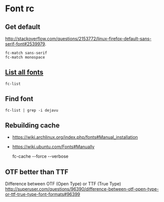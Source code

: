 # Font rc

## Get default

<http://stackoverflow.com/questions/2153772/linux-firefox-default-sans-serif-font#2539979>.

    fc-match sans-serif
    fc-match monospace

## [List all fonts][]

    fc-list

[list all fonts]: https://wiki.archlinux.org/title/fonts#List_all_installed_fonts

## Find font

    fc-list | grep -i dejavu

## Rebuilding cache

* <https://wiki.archlinux.org/index.php/fonts#Manual_installation>
* <https://wiki.ubuntu.com/Fonts#Manually>

    fc-cache --force --verbose

## OTF better than TTF

Difference between OTF (Open Type) or TTF (True Type)
<http://superuser.com/questions/96390/difference-between-otf-open-type-or-ttf-true-type-font-formats#96399>
